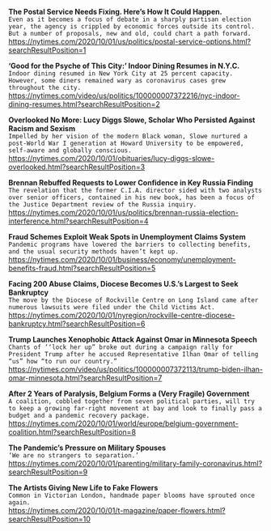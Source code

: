 **The Postal Service Needs Fixing. Here’s How It Could Happen.**\
`Even as it becomes a focus of debate in a sharply partisan election year, the agency is crippled by economic forces outside its control. But a number of proposals, new and old, could chart a path forward.`\
https://nytimes.com/2020/10/01/us/politics/postal-service-options.html?searchResultPosition=1

**‘Good for the Psyche of This City:’ Indoor Dining Resumes in N.Y.C.**\
`Indoor dining resumed in New York City at 25 percent capacity. However, some diners remained wary as coronavirus cases grew throughout the city.`\
https://nytimes.com/video/us/politics/100000007372216/nyc-indoor-dining-resumes.html?searchResultPosition=2

**Overlooked No More: Lucy Diggs Slowe, Scholar Who Persisted Against Racism and Sexism**\
`Impelled by her vision of the modern Black woman, Slowe nurtured a post-World War I generation at Howard University to be empowered, self-aware and globally conscious.`\
https://nytimes.com/2020/10/01/obituaries/lucy-diggs-slowe-overlooked.html?searchResultPosition=3

**Brennan Rebuffed Requests to Lower Confidence in Key Russia Finding**\
`The revelation that the former C.I.A. director sided with two analysts over senior officers, contained in his new book, has been a focus of the Justice Department review of the Russia inquiry.`\
https://nytimes.com/2020/10/01/us/politics/brennan-russia-election-interference.html?searchResultPosition=4

**Fraud Schemes Exploit Weak Spots in Unemployment Claims System**\
`Pandemic programs have lowered the barriers to collecting benefits, and the usual security methods haven’t kept up.`\
https://nytimes.com/2020/10/01/business/economy/unemployment-benefits-fraud.html?searchResultPosition=5

**Facing 200 Abuse Claims, Diocese Becomes U.S.’s Largest to Seek Bankruptcy**\
`The move by the Diocese of Rockville Centre on Long Island came after numerous lawsuits were filed under the Child Victims Act.`\
https://nytimes.com/2020/10/01/nyregion/rockville-centre-diocese-bankruptcy.html?searchResultPosition=6

**Trump Launches Xenophobic Attack Against Omar in Minnesota Speech**\
`Chants of ‘‘lock her up” broke out during a campaign rally for President Trump after he accused Representative Ilhan Omar of telling “us” how “to run our country.”`\
https://nytimes.com/video/us/politics/100000007372113/trump-biden-ilhan-omar-minnesota.html?searchResultPosition=7

**After 2 Years of Paralysis, Belgium Forms a (Very Fragile) Government**\
`A coalition, cobbled together from seven political parties, will try to keep a growing far-right movement at bay and look to finally pass a budget and a pandemic recovery package.`\
https://nytimes.com/2020/10/01/world/europe/belgium-government-coalition.html?searchResultPosition=8

**The Pandemic’s Pressure on Military Spouses**\
`‘We are no strangers to separation.’`\
https://nytimes.com/2020/10/01/parenting/military-family-coronavirus.html?searchResultPosition=9

**The Artists Giving New Life to Fake Flowers**\
`Common in Victorian London, handmade paper blooms have sprouted once again.`\
https://nytimes.com/2020/10/01/t-magazine/paper-flowers.html?searchResultPosition=10

